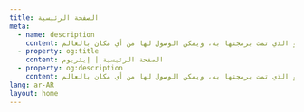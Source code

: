 ```yaml
---
title: الصفحة الرئيسية
meta:
  - name: description
    content: إيثريوم هي منصة عالمية لامركزية للمال وأنواع جديدة من التطبيقات. عبر إيثريوم يمكنك كتابة أكواد تتحكم بالقيمة الرقمية، ويتم تنفيذها تمامًا على النحو الذي تمت برمجتها به، ويمكن الوصول لها من أي مكان بالعالم.
  - property: og:title
    content: الصفحة الرئيسية | إيثريوم
  - property: og:description
    content: إيثريوم هي منصة عالمية لامركزية للمال وأنواع جديدة من التطبيقات. عبر إيثريوم يمكنك كتابة أكواد تتحكم بالقيمة الرقمية، ويتم تنفيذها تمامًا على النحو الذي تمت برمجتها به، ويمكن الوصول لها من أي مكان بالعالم.
lang: ar-AR
layout: home
---
```


<HomePage/>
